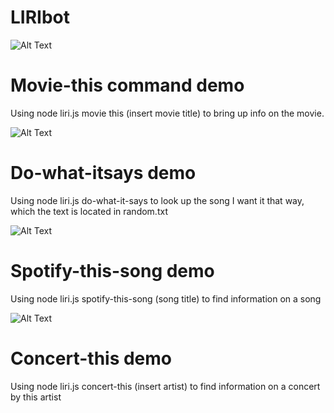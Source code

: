# LIRIbot

![Alt Text](https://media.giphy.com/media/NcgCQNzNF8SHT2oZ9E/giphy.gif)
# Movie-this command demo
Using node liri.js movie this (insert movie title) to bring up info on the movie.

![Alt Text](https://media.giphy.com/media/wU2drwkXjSI2IXj0CI/giphy.gif)
# Do-what-itsays demo
Using node liri.js do-what-it-says to look up the song I want it that way, which the text is located in random.txt

![Alt Text](https://media.giphy.com/media/epJYvLRlcXBqIjpYz5/giphy.gif)
# Spotify-this-song demo
Using node liri.js spotify-this-song (song title) to find information on a song

![Alt Text](https://media.giphy.com/media/Ah0js6oT4zHUWLDZrX/giphy.gif)
# Concert-this demo
Using node liri.js concert-this (insert artist) to find information on a concert by this artist